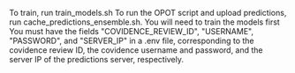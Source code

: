 To train, run train_models.sh
To run the OPOT script and upload predictions, run cache_predictions_ensemble.sh. You will need to train the models first
You must have the fields "COVIDENCE_REVIEW_ID", "USERNAME", "PASSWORD", and "SERVER_IP" in a .env file, corresponding to the covidence review ID, the covidence username and password, and the server IP of the predictions server, respectively.
